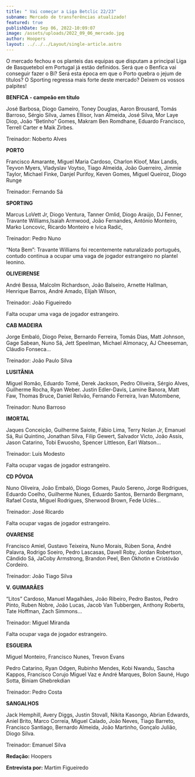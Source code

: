 ```yaml
---
title: " Vai começar a Liga Betclic 22/23"
subname: Mercado de transferências atualizado!
featured: true
publishDate: Sep 06, 2022-10:09:07
image: /assets/uploads/2022_09_06_mercado.jpg
author: Hoopers
layout: ../../../Layout/single-article.astro
---
```

<!--StartFragment-->

O mercado fechou e os planteis das equipas que disputam a principal Liga de Basquetebol em Portugal já estão definidos. Será que o Benfica vai conseguir fazer o Bi? Será esta época em que o Porto quebra o jejum de títulos? O Sporting regressa mais forte deste mercado? Deixem os vossos palpites!



**BENFICA - campeão em título**



José Barbosa, Diogo Gameiro, Toney Douglas, Aaron Brousard, Tomás Barroso, Sérgio Silva, James Ellisor, Ivan Almeida, José Silva, Mor Laye Diop, João “Betinho” Gomes, Makram Ben Romdhane, Eduardo Francisco, Terrell Carter e Maik Zirbes. 



Treinador: Noberto Alves



**PORTO**



Francisco Amarante, Miguel Maria Cardoso, Charlon Kloof, Max Landis, Teyvon Myers, Vladyslav Voytso, Tiago Almeida, João Guerreiro, Jimmie Taylor, Michael Finke, Danjel Purifoy, Keven Gomes, Miguel Queiroz, Diogo Runge



Treinador: Fernando Sá



**SPORTING** 



Marcus LoVett Jr, Diogo Ventura, Tanner Omlid, Diogo Araújo, DJ Fenner, Travante Williams,Isaiah Armwood, João Fernandes, António Monteiro, Marko Loncovic, Ricardo Monteiro e Ivica Radić, 



Treinador: Pedro Nuno



“Nota Bem”: Travante Williams foi recentemente naturalizado português, contudo continua a ocupar uma vaga de jogador estrangeiro no plantel leonino. 



**OLIVEIRENSE**



André Bessa, Malcolm Richardson, João Balseiro, Arnette Hallman, Henrique Barros, André Amado, Elijah Wilson, 



Treinador: João Figueiredo 



Falta ocupar uma vaga de jogador estrangeiro. 



**CAB MADEIRA**



Jorge Embaló, Diogo Peixe, Bernardo Ferreira, Tomás Dias, Matt Johnson, Gage Sabean, Nuno Sá, Jett Speelman, Michael Almonacy, AJ Cheeseman, Cláudio Fonseca…



Treinador: João Paulo Silva 



**LUSITÂNIA**



Miguel Romão, Eduardo Tomé, Derek Jackson, Pedro Oliveira, Sérgio Alves, Guilherme Rocha, Ryan Weber. Justin Edler-Davis, Lamine Banora, Matt Faw, Thomas Bruce, Daniel Relvão, Fernando Ferreira, Ivan Mutombene, 



Treinador: Nuno Barroso



**IMORTAL**



Jaques Conceição, Guilherme Saiote, Fábio Lima, Terry Nolan Jr, Emanuel Sá, Rui Quintino, Jonathan Silva, Filip Gewert, Salvador Victo, João Assis, Jason Catarino, Tobi Ewuosho, Spencer Littleson, Earl Watson…



Treinador: Luís Modesto



Falta ocupar vagas de jogador estrangeiro. 



**CD PÓVOA**



Nuno Oliveira, João Embaló, Diogo Gomes, Paulo Sereno, Jorge Rodrigues, Eduardo Coelho, Guilherme Nunes, Eduardo Santos, Bernardo Bergmann, Rafael Costa, Miguel Rodrigues, Sherwood Brown, Fede Uclés…



Treinador: José Ricardo



Falta ocupar vagas de jogador estrangeiro. 



**OVARENSE**



Francisco Amiel, Gustavo Teixeira, Nuno Morais, Rúben Sona, André Palavra, Rodrigo Soeiro, Pedro Lascasas, Davell Roby, Jordan Robertson, Cândido Sá, JaCoby Armstrong, Brandon Peel, Ben Okhotin e Cristóvão Cordeiro.



Treinador: João Tiago Silva



**V. GUIMARÃES**



“Litos” Cardoso, Manuel Magalhães, João Ribeiro, Pedro Bastos, Pedro Pinto, Ruben Nobre, João Lucas, Jacob Van Tubbergen, Anthony Roberts, Tate Hoffman, Zach Simmons…



Treinador: Miguel Miranda



Falta ocupar vaga de jogador estrangeiro. 



**ESGUEIRA**



Miguel Monteiro, Francisco Nunes, Trevon Evans

Pedro Catarino, Ryan Odgen, Rubinho Mendes, Kobi Nwandu, Sascha Kappos, Francisco Corujo Miguel Vaz e André Marques, Bolon Sauné, Hugo Sotta, Biniam Ghebrekdian



Treinador: Pedro Costa



**SANGALHOS**



Jack Hemphill, Avery Diggs, Justin Stovall, Nikita Kasongo, Abrian Edwards, Aniel Brito, Marco Correia, Miguel Calado, João Neves, Tiago Barreto, Francisco Santiago, Bernardo Almeida, João Martinho, Gonçalo Julião, Diogo Silva.



Treinador: Emanuel Silva



**Redação:** Hoopers

**Entrevista por:** Martim Figueiredo 



<!--EndFragment-->